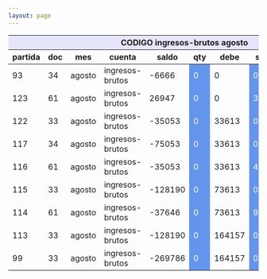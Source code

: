 ```yaml
--- 
layout: page
--- 
```


<table>
<thead> <th style='background-color: lavender' colspan='10'> CODIGO ingresos-brutos	agosto </th></thead>
<tr><th> partida </th> <th> doc </th> <th> mes </th> <th>  cuenta  </th> <th> saldo  </th> <th>   qty </th> <th> debe </th><th> suma </th>  <th> haber </th> <th> suma </th>  </tr>
<tbody>
<tr> <td> 93 </td> <td> 34</td> <td> agosto </td> <td>  ingresos-brutos </td> <td> -6666</td> <td style='color: white; background-color: cornflowerblue'>  0 </td> <td> 0 </td> <td style='color: white; background-color: cornflowerblue'> 0</td> <td> 0</td> <td style='color: white; background-color: cornflowerblue'>6666  </td> </tr>
<tr> <td> 123 </td> <td> 61</td> <td> agosto </td> <td>  ingresos-brutos </td> <td> 26947</td> <td style='color: white; background-color: cornflowerblue'>  0 </td> <td> 0 </td> <td style='color: white; background-color: cornflowerblue'> 33613</td> <td> 6666</td> <td style='color: white; background-color: cornflowerblue'>0  </td> </tr>
<tr> <td> 122 </td> <td> 33</td> <td> agosto </td> <td>  ingresos-brutos </td> <td> -35053</td> <td style='color: white; background-color: cornflowerblue'>  0 </td> <td> 33613 </td> <td style='color: white; background-color: cornflowerblue'> 0</td> <td> 6666</td> <td style='color: white; background-color: cornflowerblue'>62000  </td> </tr>
<tr> <td> 117 </td> <td> 34</td> <td> agosto </td> <td>  ingresos-brutos </td> <td> -75053</td> <td style='color: white; background-color: cornflowerblue'>  0 </td> <td> 33613 </td> <td style='color: white; background-color: cornflowerblue'> 0</td> <td> 68666</td> <td style='color: white; background-color: cornflowerblue'>40000  </td> </tr>
<tr> <td> 116 </td> <td> 61</td> <td> agosto </td> <td>  ingresos-brutos </td> <td> -35053</td> <td style='color: white; background-color: cornflowerblue'>  0 </td> <td> 33613 </td> <td style='color: white; background-color: cornflowerblue'> 40000</td> <td> 108666</td> <td style='color: white; background-color: cornflowerblue'>0  </td> </tr>
<tr> <td> 115 </td> <td> 33</td> <td> agosto </td> <td>  ingresos-brutos </td> <td> -128190</td> <td style='color: white; background-color: cornflowerblue'>  0 </td> <td> 73613 </td> <td style='color: white; background-color: cornflowerblue'> 0</td> <td> 108666</td> <td style='color: white; background-color: cornflowerblue'>93137  </td> </tr>
<tr> <td> 114 </td> <td> 61</td> <td> agosto </td> <td>  ingresos-brutos </td> <td> -37646</td> <td style='color: white; background-color: cornflowerblue'>  0 </td> <td> 73613 </td> <td style='color: white; background-color: cornflowerblue'> 90544</td> <td> 201803</td> <td style='color: white; background-color: cornflowerblue'>0  </td> </tr>
<tr> <td> 113 </td> <td> 33</td> <td> agosto </td> <td>  ingresos-brutos </td> <td> -128190</td> <td style='color: white; background-color: cornflowerblue'>  0 </td> <td> 164157 </td> <td style='color: white; background-color: cornflowerblue'> 0</td> <td> 201803</td> <td style='color: white; background-color: cornflowerblue'>90544  </td> </tr>
<tr> <td> 99 </td> <td> 33</td> <td> agosto </td> <td>  ingresos-brutos </td> <td> -269786</td> <td style='color: white; background-color: cornflowerblue'>  0 </td> <td> 164157 </td> <td style='color: white; background-color: cornflowerblue'> 0</td> <td> 292347</td> <td style='color: white; background-color: cornflowerblue'>141596  </td> </tr>
</tbody>
</table>
